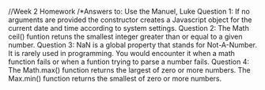 //Week 2 Homework 
/*Answers to: Use the Manuel, Luke
Question 1:  If no arguments are provided the constructor creates a Javascript object for the current date and time according to system settings.
Question 2:  The Math ceil() funtion retuns the smallest integer greater than or equal to a given number.
Question 3:  NaN is a global property that stands for Not-A-Number.  It is rarely used in programming.  You would encounter it when a math function fails or when a funtion trying to parse a number fails.
Question 4:  The Math.max() function returns the largest of zero or more numbers.  The Max.min() function returns the smallest of zero or more numbers.
